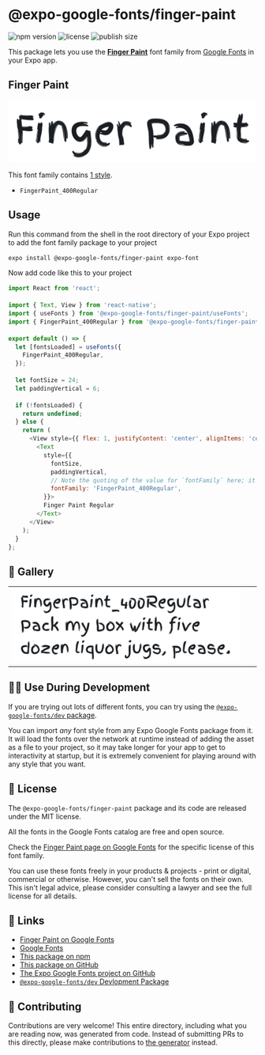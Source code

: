 # @expo-google-fonts/finger-paint

![npm version](https://flat.badgen.net/npm/v/@expo-google-fonts/finger-paint)
![license](https://flat.badgen.net/github/license/expo/google-fonts)
![publish size](https://flat.badgen.net/packagephobia/install/@expo-google-fonts/finger-paint)

This package lets you use the [**Finger Paint**](https://fonts.google.com/specimen/Finger+Paint) font family from [Google Fonts](https://fonts.google.com/) in your Expo app.

## Finger Paint

![Finger Paint](./font-family.png)

This font family contains [1 style](#-gallery).

- `FingerPaint_400Regular`

## Usage

Run this command from the shell in the root directory of your Expo project to add the font family package to your project
```sh
expo install @expo-google-fonts/finger-paint expo-font
```

Now add code like this to your project
```js
import React from 'react';

import { Text, View } from 'react-native';
import { useFonts } from '@expo-google-fonts/finger-paint/useFonts';
import { FingerPaint_400Regular } from '@expo-google-fonts/finger-paint/400Regular';

export default () => {
  let [fontsLoaded] = useFonts({
    FingerPaint_400Regular,
  });

  let fontSize = 24;
  let paddingVertical = 6;

  if (!fontsLoaded) {
    return undefined;
  } else {
    return (
      <View style={{ flex: 1, justifyContent: 'center', alignItems: 'center' }}>
        <Text
          style={{
            fontSize,
            paddingVertical,
            // Note the quoting of the value for `fontFamily` here; it expects a string!
            fontFamily: 'FingerPaint_400Regular',
          }}>
          Finger Paint Regular
        </Text>
      </View>
    );
  }
};

```

## 🔡 Gallery


||||
|-|-|-|
|![FingerPaint_400Regular](.//400Regular/FingerPaint_400Regular.ttf.png)||||


## 👩‍💻 Use During Development

If you are trying out lots of different fonts, you can try using the [`@expo-google-fonts/dev` package](https://github.com/freeboub/google-fonts/tree/master/font-packages/dev#readme).

You can import *any* font style from any Expo Google Fonts package from it. It will load the fonts
over the network at runtime instead of adding the asset as a file to your project, so it may take longer
for your app to get to interactivity at startup, but it is extremely convenient
for playing around with any style that you want.

## 📖 License

The `@expo-google-fonts/finger-paint` package and its code are released under the MIT license.

All the fonts in the Google Fonts catalog are free and open source.

Check the [Finger Paint page on Google Fonts](https://fonts.google.com/specimen/Finger+Paint) for the specific license of this font family.

You can use these fonts freely in your products & projects - print or digital, commercial or otherwise. However, you can't sell the fonts on their own. This isn't legal advice, please consider consulting a lawyer and see the full license for all details.

## 🔗 Links

- [Finger Paint on Google Fonts](https://fonts.google.com/specimen/Finger+Paint)
- [Google Fonts](https://fonts.google.com/)
- [This package on npm](https://www.npmjs.com/package/@expo-google-fonts/finger-paint)
- [This package on GitHub](https://github.com/freeboub/google-fonts/tree/master/font-packages/finger-paint)
- [The Expo Google Fonts project on GitHub](https://github.com/freeboub/google-fonts)
- [`@expo-google-fonts/dev` Devlopment Package](https://github.com/freeboub/google-fonts/tree/master/font-packages/dev)

## 🤝 Contributing

Contributions are very welcome! This entire directory, including what you are reading now, was generated from code. Instead of submitting PRs to this directly, please make contributions to [the generator](https://github.com/freeboub/google-fonts/tree/master/packages/generator) instead.
